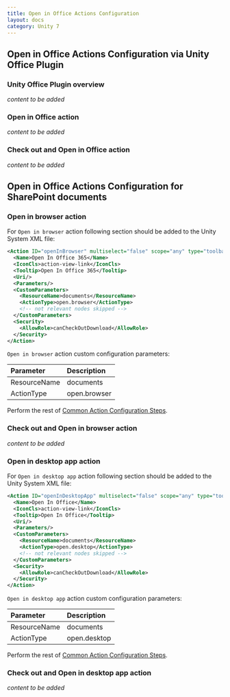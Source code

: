 ```yaml
---
title: Open in Office Actions Configuration
layout: docs
category: Unity 7
---
```

## Open in Office Actions Configuration via Unity Office Plugin

### Unity Office Plugin overview

*content to be added*

### Open in Office action

*content to be added*

### Check out and Open in Office action

*content to be added*

## Open in Office Actions Configuration for SharePoint documents

### Open in browser action

For `Open in browser` action following section should be added to the Unity System XML file:
 
```xml
<Action ID="openInBrowser" multiselect="false" scope="any" type="toolbar">
  <Name>Open In Office 365</Name>
  <IconCls>action-view-link</IconCls>
  <Tooltip>Open In Office 365</Tooltip>
  <Uri/>
  <Parameters/>
  <CustomParameters>
    <ResourceName>documents</ResourceName>
    <ActionType>open.browser</ActionType>
    <!-- not relevant nodes skipped -->
  </CustomParameters>
  <Security>
    <AllowRole>canCheckOutDownload</AllowRole>
  </Security>
</Action>
```

`Open in browser` action custom configuration parameters:

| Parameter   | Description |
|:------------|:------------|
|ResourceName | documents |
|ActionType   | open.browser|

Perform the rest of [Common Action Configuration Steps](../actions#common-actions-configuration-steps).

### Check out and Open in browser action

*content to be added*

### Open in desktop app action

For `Open in desktop app` action following section should be added to the Unity System XML file:
 
```xml
<Action ID="openInDesktopApp" multiselect="false" scope="any" type="toolbar">
  <Name>Open In Office</Name>
  <IconCls>action-view-link</IconCls>
  <Tooltip>Open In Office</Tooltip>
  <Uri/>
  <Parameters/>
  <CustomParameters>
    <ResourceName>documents</ResourceName>
    <ActionType>open.desktop</ActionType>
    <!-- not relevant nodes skipped -->
  </CustomParameters>
  <Security>
    <AllowRole>canCheckOutDownload</AllowRole>
  </Security>
</Action>
```

`Open in desktop app` action custom configuration parameters:

| Parameter   | Description |
|:------------|:------------|
|ResourceName | documents |
|ActionType   | open.desktop|

Perform the rest of [Common Action Configuration Steps](../actions#common-actions-configuration-steps).

###  Check out and Open in desktop app action

*content to be added*